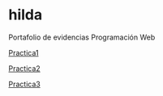 # hilda
Portafolio de evidencias Programación Web 



<a href="practica1Matriz-de-estilos.html">Practica1</a>

<a href="https://www.dropbox.com/s/0qlgogwfyi7jvqx/Curriculum%20Vitae.pdf?dl=0">Practica2</a>

<a href="">Practica3</a>


